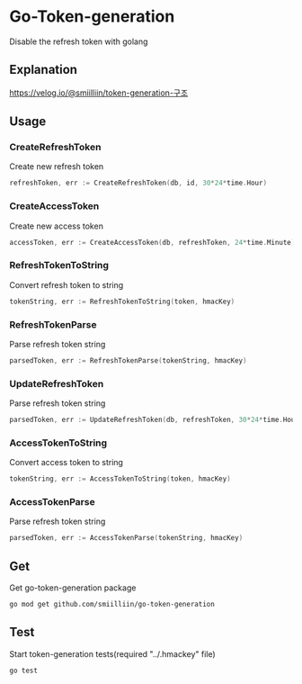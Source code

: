 # Go-Token-generation

Disable the refresh token with golang

## Explanation

https://velog.io/@smiilliin/token-generation-구조

## Usage

### CreateRefreshToken

Create new refresh token

```go
refreshToken, err := CreateRefreshToken(db, id, 30*24*time.Hour)
```

### CreateAccessToken

Create new access token

```go
accessToken, err := CreateAccessToken(db, refreshToken, 24*time.Minute)
```

### RefreshTokenToString

Convert refresh token to string

```go
tokenString, err := RefreshTokenToString(token, hmacKey)
```

### RefreshTokenParse

Parse refresh token string

```go
parsedToken, err := RefreshTokenParse(tokenString, hmacKey)
```

### UpdateRefreshToken

Parse refresh token string

```go
parsedToken, err := UpdateRefreshToken(db, refreshToken, 30*24*time.Hour)
```

### AccessTokenToString

Convert access token to string

```go
tokenString, err := AccessTokenToString(token, hmacKey)
```

### AccessTokenParse

Parse refresh token string

```go
parsedToken, err := AccessTokenParse(tokenString, hmacKey)
```

## Get

Get go-token-generation package

```bash
go mod get github.com/smiilliin/go-token-generation
```

## Test

Start token-generation tests(required "../.hmackey" file)

```bash
go test
```
